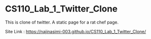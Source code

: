 # CS110_Lab_1_Twitter_Clone
This is clone of twitter. A static page for a rat chef page. 


Site Link : https://najinasimi-003.github.io/CS110_Lab_1_Twitter_Clone/
